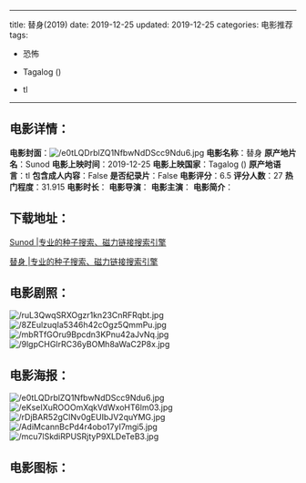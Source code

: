 
---
title: 替身(2019)
date: 2019-12-25
updated: 2019-12-25
categories: 电影推荐
tags:
- 恐怖

- Tagalog ()
- tl
---


> 

## **电影详情**：

**电影封面**：<img src="https://image.tmdb.org/t/p/w200/e0tLQDrblZQ1NfbwNdDScc9Ndu6.jpg" alt="/e0tLQDrblZQ1NfbwNdDScc9Ndu6.jpg" title="/e0tLQDrblZQ1NfbwNdDScc9Ndu6.jpg">
**电影名称**：替身
**原产地片名**：Sunod
**电影上映时间**：2019-12-25
**电影上映国家**：Tagalog ()
**原产地语言**：tl
**包含成人内容**：False
**是否纪录片**：False
**电影评分**：6.5
**评分人数**：27
**热门程度**：31.915
**电影时长**：
**电影导演**：
**电影主演**：
**电影简介**：

## **下载地址**：
[Sunod |专业的种子搜索、磁力链接搜索引擎](https://movie.amd794.com:2083/?search=Sunod&ordering=&mode=match_phrase&page_size=10&page=1)

[替身 |专业的种子搜索、磁力链接搜索引擎](https://movie.amd794.com:2083/?search=%E6%9B%BF%E8%BA%AB&ordering=&mode=match_phrase&page_size=10&page=1)
 

## **电影剧照**：
<img src="https://image.tmdb.org/t/p/original/ruL3QwqSRXOgzr1kn23CnRFRqbt.jpg" alt="/ruL3QwqSRXOgzr1kn23CnRFRqbt.jpg" title="/ruL3QwqSRXOgzr1kn23CnRFRqbt.jpg"><img src="https://image.tmdb.org/t/p/original/8ZEulzuqIa5346h42cOgz5QmmPu.jpg" alt="/8ZEulzuqIa5346h42cOgz5QmmPu.jpg" title="/8ZEulzuqIa5346h42cOgz5QmmPu.jpg"><img src="https://image.tmdb.org/t/p/original/mbRTfGOru9Bpcdn3KPnu42aJvNq.jpg" alt="/mbRTfGOru9Bpcdn3KPnu42aJvNq.jpg" title="/mbRTfGOru9Bpcdn3KPnu42aJvNq.jpg"><img src="https://image.tmdb.org/t/p/original/9lgpCHGIrRC36yBOMh8aWaC2P8x.jpg" alt="/9lgpCHGIrRC36yBOMh8aWaC2P8x.jpg" title="/9lgpCHGIrRC36yBOMh8aWaC2P8x.jpg">

## **电影海报**：
<img src="https://image.tmdb.org/t/p/original/e0tLQDrblZQ1NfbwNdDScc9Ndu6.jpg" alt="/e0tLQDrblZQ1NfbwNdDScc9Ndu6.jpg" title="/e0tLQDrblZQ1NfbwNdDScc9Ndu6.jpg"><img src="https://image.tmdb.org/t/p/original/eKseIXuROOOmXqkVdWxoHT6lm03.jpg" alt="/eKseIXuROOOmXqkVdWxoHT6lm03.jpg" title="/eKseIXuROOOmXqkVdWxoHT6lm03.jpg"><img src="https://image.tmdb.org/t/p/original/rDjBAR52gClNv0gEUIbJV2quYMG.jpg" alt="/rDjBAR52gClNv0gEUIbJV2quYMG.jpg" title="/rDjBAR52gClNv0gEUIbJV2quYMG.jpg"><img src="https://image.tmdb.org/t/p/original/AdiMcannBcPd4r4obo17yI7mgi5.jpg" alt="/AdiMcannBcPd4r4obo17yI7mgi5.jpg" title="/AdiMcannBcPd4r4obo17yI7mgi5.jpg"><img src="https://image.tmdb.org/t/p/original/mcu7lSkdiRPUSRjtyP9XLDeTeB3.jpg" alt="/mcu7lSkdiRPUSRjtyP9XLDeTeB3.jpg" title="/mcu7lSkdiRPUSRjtyP9XLDeTeB3.jpg">

## **电影图标**：

